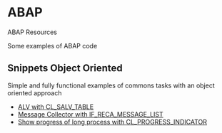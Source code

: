 # ABAP
ABAP Resources

Some examples of ABAP code

## Snippets Object Oriented
Simple and fully functional examples of commons tasks with an object oriented approach

- [ALV with CL_SALV_TABLE](https://github.com/adegea/ABAP/blob/master/src/ZF_OO_ALV.abap)
- [Message Collector with IF_RECA_MESSAGE_LIST](https://github.com/adegea/ABAP/blob/master/src/ZF_OO_LOGS.abap)
- [Show progress of long process with CL_PROGRESS_INDICATOR](https://github.com/adegea/ABAP/blob/master/src/ZF_OO_PROIND.abap)


